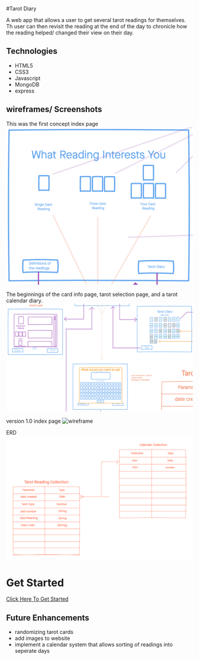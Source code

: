 #Tarot Diary

A web app that allows a user to get several tarot readings for themselves. Th user can then revisit the reading at the end of the day to chronicle how the reading helped/ changed their view on their day.

## Technologies

- HTML5
- CSS3
- Javascript
- MongoDB
- express

## wireframes/ Screenshots

This was the first concept index page
![wireframe](./images/Wireframe1.png)

The beginnings of the card info page, tarot selection page, and a tarot calendar diary.
![wireframe](./images/Wireframe2.png)

version 1.0 index page
![wireframe](./images/Complete1.png)

ERD
![wireframe](./images/ERD.png)

# Get Started

[Click Here To Get Started](https://project-2-tarot-diary.herokuapp.com/)

## Future Enhancements

- randomizing tarot cards
- add images to website
- implement a calendar system that allows sorting of readings into seperate days